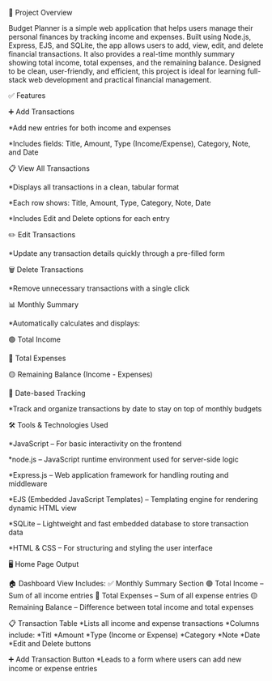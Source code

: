 📘 Project Overview

Budget Planner  is a simple web application that helps users manage their personal finances by tracking income and expenses. Built using Node.js, Express, EJS, and SQLite, the app allows users to add, view, edit, and delete financial transactions. It also provides a real-time monthly summary showing total income, total expenses, and the remaining balance. Designed to be clean, user-friendly, and efficient, this project is ideal for learning full-stack web development and practical financial management.

✅ Features

➕ Add Transactions

   *Add new entries for both income and expenses

   *Includes fields: Title, Amount, Type (Income/Expense), Category, Note, and Date

📋 View All Transactions

   *Displays all transactions in a clean, tabular format

   *Each row shows: Title, Amount, Type, Category, Note, Date
 
   *Includes Edit and Delete options for each entry

✏️ Edit Transactions

   *Update any transaction details quickly through a pre-filled form

🗑️ Delete Transactions

   *Remove unnecessary transactions with a single click

📊 Monthly Summary

   *Automatically calculates and displays:
 
   🟢 Total Income

   🔴 Total Expenses

   🟡 Remaining Balance (Income - Expenses)

📅 Date-based Tracking
 
   *Track and organize transactions by date to stay on top of monthly budgets 

🛠️ Tools & Technologies Used
   
  *JavaScript – For basic interactivity on the frontend 
   
   *node.js – JavaScript runtime environment used for server-side logic
            
   *Express.js – Web application framework for handling routing and middleware
 
   *EJS (Embedded JavaScript Templates) – Templating engine for rendering dynamic HTML view
  
   *SQLite – Lightweight and fast embedded database to store transaction data
  
   *HTML & CSS – For structuring and styling the user interface

🖥️ Home Page Output

   🏠 Dashboard View Includes:
          ✅ Monthly Summary Section
                    🟢 Total Income – Sum of all income entries
                    🔴 Total Expenses – Sum of all expense entries
                    🟡 Remaining Balance – Difference between total income and total expenses
                    
  📋 Transaction Table
           *Lists all income and expense transactions
           *Columns include:
                *Titl
                *Amount
                *Type (Income or Expense)
                *Category
                *Note
                *Date
                *Edit and Delete buttons

  ➕ Add Transaction Button
           *Leads to a form where users can add new income or expense entries

